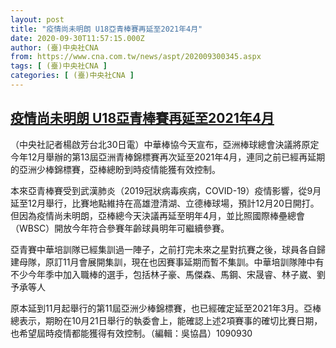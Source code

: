 ```yaml
---
layout: post
title: "疫情尚未明朗 U18亞青棒賽再延至2021年4月"
date: 2020-09-30T11:57:15.000Z
author: (臺)中央社CNA
from: https://www.cna.com.tw/news/aspt/202009300345.aspx
tags: [ (臺)中央社CNA ]
categories: [ (臺)中央社CNA ]
---
```

<!--1601467035000-->
[疫情尚未明朗 U18亞青棒賽再延至2021年4月](https://www.cna.com.tw/news/aspt/202009300345.aspx)
------

<div>
<div></div><div class="paragraph"><p>（中央社記者楊啟芳台北30日電）中華棒協今天宣布，亞洲棒球總會決議將原定今年12月舉辦的第13屆亞洲青棒錦標賽再次延至2021年4月，連同之前已經再延期的亞洲少棒錦標賽，亞棒總盼到時疫情能獲有效控制。</p><p>本來亞青棒賽受到武漢肺炎（2019冠狀病毒疾病，COVID-19）疫情影響，從9月延至12月舉行，比賽地點維持在高雄澄清湖、立德棒球場，預計12月20日開打。但因為疫情尚未明朗，亞棒總今天決議再延至明年4月，並比照國際棒壘總會（WBSC）開放今年符合參賽年齡球員明年可繼續參賽。</p><p>亞青賽中華培訓隊已經集訓過一陣子，之前打完未來之星對抗賽之後，球員各自歸建母隊，原訂11月會展開集訓，現在也因賽事延期而暫不集訓。中華培訓隊陣中有不少今年季中加入職棒的選手，包括林子豪、馬傑森、馬鋼、宋晟睿、林子崴、劉予承等人</p><p>原本延到11月起舉行的第11屆亞洲少棒錦標賽，也已經確定延至2021年3月。亞棒總表示，期盼在10月21日舉行的執委會上，能確認上述2項賽事的確切比賽日期，也希望屆時疫情都能獲得有效控制。（編輯：吳協昌）1090930</p></div>
</div>

